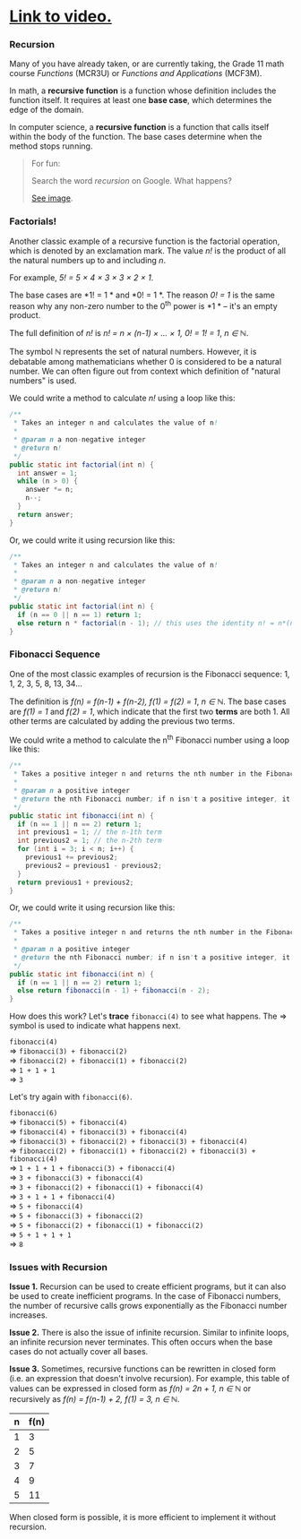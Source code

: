 # [Link to video.](TODO)

### Recursion

Many of you have already taken, or are currently taking, the Grade 11 math course *Functions* (MCR3U) or *Functions and Applications* (MCF3M).

In math, a **recursive function** is a function whose definition includes the function itself. It requires at least one **base case**, which determines the edge of the domain.

In computer science, a **recursive function** is a function that calls itself within the body of the function. The base cases determine when the method stops running.

> For fun:
> 
> Search the word *recursion* on Google. What happens?
> 
> [See image](../Images/Recursion.png).

### Factorials!

Another classic example of a recursive function is the factorial operation, which is denoted by an exclamation mark. The value *n!* is the product of all the natural numbers up to and including *n*. 

For example, *5! = 5 × 4 × 3 × 3 × 2 × 1*.

The base cases are  *1! = 1 * and  *0! = 1 *. The reason  *0! = 1* is the same reason why any non-zero number to the 0<sup>th</sup> power is  *1 * – it's an empty product.

The full definition of *n!* is  *n! = n × (n-1) × ... × 1, 0! = 1! = 1*, *n ∈ ℕ*. 

The symbol *ℕ* represents the set of natural numbers. However, it is debatable among mathematicians whether 0 is considered to be a natural number. We can often figure out from context which definition of "natural numbers" is used.

We could write a method to calculate *n!* using a loop like this:

```java
/**
 * Takes an integer n and calculates the value of n!
 *
 * @param n a non-negative integer
 * @return n!
 */
public static int factorial(int n) {
  int answer = 1;
  while (n > 0) {
    answer *= n;
    n--;
  }
  return answer;
}
```

Or, we could write it using recursion like this:

```java
/**
 * Takes an integer n and calculates the value of n!
 *
 * @param n a non-negative integer
 * @return n!
 */
public static int factorial(int n) {
  if (n == 0 || n == 1) return 1;
  else return n * factorial(n - 1); // this uses the identity n! = n*(n-1)!
}
```

### Fibonacci Sequence

One of the most classic examples of recursion is the Fibonacci sequence: 1, 1, 2, 3, 5, 8, 13, 34...

The definition is *f(n) = f(n-1) + f(n-2), f(1) = f(2) = 1*, *n ∈ ℕ*. The base cases are *f(1) = 1* and *f(2) = 1*, which indicate that the first two **terms** are both 1. All other terms are calculated by adding the previous two terms.

We could write a method to calculate the n<sup>th</sup> Fibonacci number using a loop like this:

```java
/**
 * Takes a positive integer n and returns the nth number in the Fibonacci sequence.
 *
 * @param n a positive integer
 * @return the nth Fibonacci number; if n isn't a positive integer, it returns -1
 */
public static int fibonacci(int n) {
  if (n == 1 || n == 2) return 1;
  int previous1 = 1; // the n-1th term
  int previous2 = 1; // the n-2th term
  for (int i = 3; i < n; i++) {
    previous1 += previous2;
    previous2 = previous1 - previous2;
  }
  return previous1 + previous2;
}
```

Or, we could write it using recursion like this:

```java
/**
 * Takes a positive integer n and returns the nth number in the Fibonacci sequence.
 *
 * @param n a positive integer
 * @return the nth Fibonacci number; if n isn't a positive integer, it returns -1
 */
public static int fibonacci(int n) {
  if (n == 1 || n == 2) return 1;
  else return fibonacci(n - 1) + fibonacci(n - 2);
}
```

How does this work? Let's **trace** `fibonacci(4)` to see what happens. The => symbol is used to indicate what happens next.

`fibonacci(4)`    
=> `fibonacci(3) + fibonacci(2)`    
=> `fibonacci(2) + fibonacci(1) + fibonacci(2)`    
=> `1 + 1 + 1`    
=> `3`

Let's try again with `fibonacci(6)`.

`fibonacci(6)`    
=> `fibonacci(5) + fibonacci(4)`    
=> `fibonacci(4) + fibonacci(3) + fibonacci(4)`   
=> `fibonacci(3) + fibonacci(2) + fibonacci(3) + fibonacci(4)`   
=> `fibonacci(2) + fibonacci(1) + fibonacci(2) + fibonacci(3) + fibonacci(4)`    
=> `1 + 1 + 1 + fibonacci(3) + fibonacci(4)`   
=> `3 + fibonacci(3) + fibonacci(4)`   
=> `3 + fibonacci(2) + fibonacci(1) + fibonacci(4)`   
=> `3 + 1 + 1 + fibonacci(4)`   
=> `5 + fibonacci(4)`   
=> `5 + fibonacci(3) + fibonacci(2)`   
=> `5 + fibonacci(2) + fibonacci(1) + fibonacci(2)`   
=> `5 + 1 + 1 + 1`   
=> `8`   


### Issues with Recursion

**Issue 1.** Recursion can be used to create efficient programs, but it can also be used to create inefficient programs. In the case of Fibonacci numbers, the number of recursive calls grows exponentially as the Fibonacci number increases.

**Issue 2.** There is also the issue of infinite recursion. Similar to infinite loops, an infinite recursion never terminates. This often occurs when the base cases do not actually cover all bases.

**Issue 3.** Sometimes, recursive functions can be rewritten in closed form (i.e. an expression that doesn't involve recursion). For example, this table of values can be expressed in closed form as *f(n) = 2n + 1, n ∈ ℕ* or recursively as *f(n) = f(n-1) + 2, f(1) = 3, n ∈ ℕ*. 

| n | f(n) |
| --- | --- |
| 1 | 3 |
| 2 | 5 |
| 3 | 7 |
| 4 | 9 |
| 5 | 11 |

When closed form is possible, it is more efficient to implement it without recursion.
